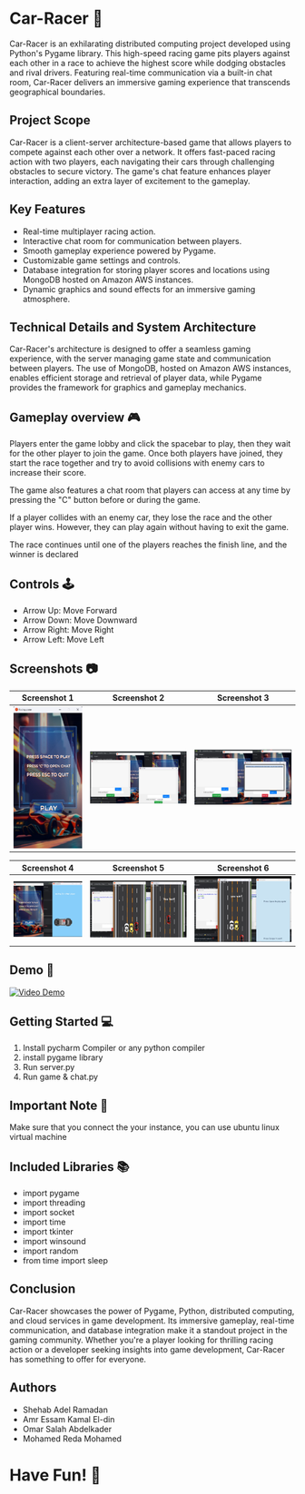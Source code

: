 
# Car-Racer 🚗

Car-Racer is an exhilarating distributed computing project developed using Python's Pygame library. This high-speed racing game pits players against each other in a race to achieve the highest score while dodging obstacles and rival drivers. Featuring real-time communication via a built-in chat room, Car-Racer delivers an immersive gaming experience that transcends geographical boundaries.

## Project Scope
Car-Racer is a client-server architecture-based game that allows players to compete against each other over a network. It offers fast-paced racing action with two players, each navigating their cars through challenging obstacles to secure victory. The game's chat feature enhances player interaction, adding an extra layer of excitement to the gameplay.

## Key Features
- Real-time multiplayer racing action.
- Interactive chat room for communication between players.
- Smooth gameplay experience powered by Pygame.
- Customizable game settings and controls.
- Database integration for storing player scores and locations using MongoDB hosted on Amazon AWS instances.
- Dynamic graphics and sound effects for an immersive gaming atmosphere.

## Technical Details and System Architecture
Car-Racer's architecture is designed to offer a seamless gaming experience, with the server managing game state and communication between players. The use of MongoDB, hosted on Amazon AWS instances, enables efficient storage and retrieval of player data, while Pygame provides the framework for graphics and gameplay mechanics.



## Gameplay overview 🎮 
Players enter the game lobby and click the spacebar to play, then they wait for the other player to join the game. Once both players have joined, they start the race together and try to avoid collisions with enemy cars to increase their score.

The game also features a chat room that players can access at any time by pressing the "C" button before or during the game.

If a player collides with an enemy car, they lose the race and the other player wins. However, they can play again without having to exit the game.

The race continues until one of the players reaches the finish line, and the winner is declared
## Controls 🕹️

<ul>
  <li>Arrow Up: Move Forward</li>
  <li>Arrow Down: Move Downward</li>
  <li>Arrow Right: Move Right</li>
  <li>Arrow Left: Move Left</li>
</ul>

## Screenshots 📷

| Screenshot 1 | Screenshot 2 | Screenshot 3 |
|--------------|--------------|--------------|
| <img src="Screenshots/Screenshot 1.png" width="250" height="250"> | <img src="Screenshots/Screenshot 2.png" width="450"> | <img src="Screenshots/Screenshot 3.png" width="450"> |

| Screenshot 4 | Screenshot 5 | Screenshot 6|
|--------------|--------------|--------------|
| <img src="Screenshots/Screenshot 4.png" width="250"> | <img src="Screenshots/Screenshot 5.png" width="450"> | <img src="Screenshots/Screenshot 6.png" width="450"> |

## Demo 🎥

[![Video Demo](https://img.youtube.com/vi/OYNIrqZUx9Y/0.jpg)](https://www.youtube.com/watch?v=OYNIrqZUx9Y "Car Racer2D")

## Getting Started 💻


<ol>
  <li>Install pycharm Compiler or any python compiler </li>
  <li>install pygame library</li>
  <li>Run server.py</li>
  <li>Run game & chat.py</li>
</ol>

## Important Note 📝
Make sure that you connect the your instance, you can use ubuntu linux virtual machine 
## Included Libraries 📚

<ul>
  <li>import pygame</li>
  <li>import threading</li>
  <li>import socket</li>
  <li>import time</li>
  <li>import tkinter</li>
  <li>import winsound</li>
  <li>import random</li>
  <li>from time import sleep</li>
 
</ul>

## Conclusion
Car-Racer showcases the power of Pygame, Python, distributed computing, and cloud services in game development. Its immersive gameplay, real-time communication, and database integration make it a standout project in the gaming community. Whether you're a player looking for thrilling racing action or a developer seeking insights into game development, Car-Racer has something to offer for everyone.

## Authors
- Shehab Adel Ramadan
- Amr Essam Kamal El-din
- Omar Salah Abdelkader
- Mohamed Reda Mohamed

# Have Fun! 🚀
